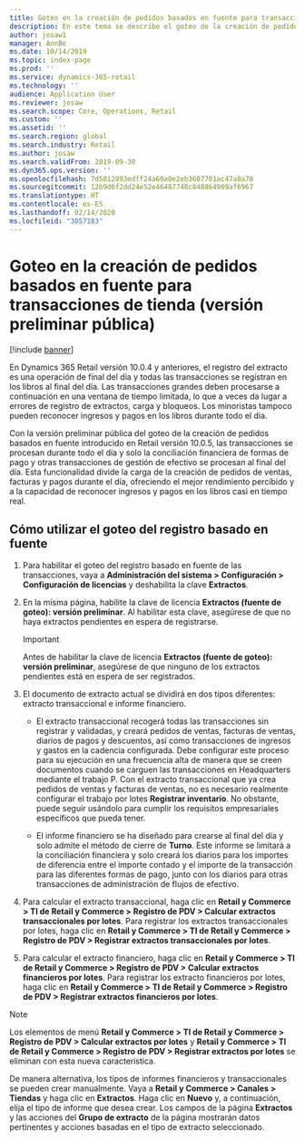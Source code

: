 ```yaml
---
title: Goteo en la creación de pedidos basados en fuente para transacciones de tienda
description: En este tema se describe el goteo de la creación de pedidos basados en fuente para las transacciones de tienda en Microsoft Dynamics 365 Commerce.
author: josaw1
manager: AnnBe
ms.date: 10/14/2019
ms.topic: index-page
ms.prod: ''
ms.service: dynamics-365-retail
ms.technology: ''
audience: Application User
ms.reviewer: josaw
ms.search.scope: Core, Operations, Retail
ms.custom: ''
ms.assetid: ''
ms.search.region: global
ms.search.industry: Retail
ms.author: josaw
ms.search.validFrom: 2019-09-30
ms.dyn365.ops.version: ''
ms.openlocfilehash: 7d5812893edff24a60a0e2eb3607701ac47a8a78
ms.sourcegitcommit: 12b9d6f2dd24e52e46487748c848864909af6967
ms.translationtype: HT
ms.contentlocale: es-ES
ms.lasthandoff: 02/14/2020
ms.locfileid: "3057183"
---
```

# <a name="trickle-feed-based-order-creation-for-retail-store-transactions-public-preview"></a>Goteo en la creación de pedidos basados en fuente para transacciones de tienda (versión preliminar pública)

[!include [banner](includes/banner.md)]

En Dynamics 365 Retail versión 10.0.4 y anteriores, el registro del extracto es una operación de final del día y todas las transacciones se registran en los libros al final del día. Las transacciones grandes deben procesarse a continuación en una ventana de tiempo limitada, lo que a veces da lugar a errores de registro de extractos, carga y bloqueos. Los minoristas tampoco pueden reconocer ingresos y pagos en los libros durante todo el día.

Con la versión preliminar pública del goteo de la creación de pedidos basados en fuente introducido en Retail versión 10.0.5, las transacciones se procesan durante todo el día y solo la conciliación financiera de formas de pago y otras transacciones de gestión de efectivo se procesan al final del día. Esta funcionalidad divide la carga de la creación de pedidos de ventas, facturas y pagos durante el día, ofreciendo el mejor rendimiento percibido y a la capacidad de reconocer ingresos y pagos en los libros casi en tiempo real. 


## <a name="how-to-use-trickle-feed-based-posting"></a>Cómo utilizar el goteo del registro basado en fuente
  
1. Para habilitar el goteo del registro basado en fuente de las transacciones, vaya a **Administración del sistema > Configuración > Configuración de licencias** y deshabilita la clave **Extractos**.

2. En la misma página, habilite la clave de licencia **Extractos (fuente de goteo): versión preliminar**. Al habilitar esta clave, asegúrese de que no haya extractos pendientes en espera de registrarse. 

    > [!Important]
    > Antes de habilitar la clave de licencia **Extractos (fuente de goteo): versión preliminar**, asegúrese de que ninguno de los extractos pendientes está en espera de ser registrados.

3. El documento de extracto actual se dividirá en dos tipos diferentes: extracto transaccional e informe financiero.

      - El extracto transaccional recogerá todas las transacciones sin registrar y validadas, y creará pedidos de ventas, facturas de ventas, diarios de pagos y descuentos, así como transacciones de ingresos y gastos en la cadencia configurada. Debe configurar este proceso para su ejecución en una frecuencia alta de manera que se creen documentos cuando se carguen las transacciones en Headquarters mediante el trabajo P. Con el extracto transaccional que ya crea pedidos de ventas y facturas de ventas, no es necesario realmente configurar el trabajo por lotes **Registrar inventario**. No obstante, puede seguir usándolo para cumplir los requisitos empresariales específicos que pueda tener.  
      
     - El informe financiero se ha diseñado para crearse al final del día y solo admite el método de cierre de **Turno**. Este informe se limitará a la conciliación financiera y solo creará los diarios para los importes de diferencia entre el importe contado y el importe de la transacción para las diferentes formas de pago, junto con los diarios para otras transacciones de administración de flujos de efectivo.   

4. Para calcular el extracto transaccional, haga clic en **Retail y Commerce > TI de Retail y Commerce > Registro de PDV > Calcular extractos transaccionales por lotes**. Para registrar los extractos transaccionales por lotes, haga clic en **Retail y Commerce > TI de Retail y Commerce > Registro de PDV > Registrar extractos transaccionales por lotes**.

5. Para calcular el extracto financiero, haga clic en **Retail y Commerce > TI de Retail y Commerce > Registro de PDV > Calcular extractos financieros por lotes**. Para registrar los extracto financieros por lotes, haga clic en **Retail y Commerce > TI de Retail y Commerce > Registro de PDV > Registrar extractos financieros por lotes**.

> [!NOTE]
> Los elementos de menú **Retail y Commerce > TI de Retail y Commerce > Registro de PDV > Calcular extractos por lotes** y **Retail y Commerce > TI de Retail y Commerce > Registro de PDV > Registrar extractos por lotes** se eliminan con esta nueva característica.

De manera alternativa, los tipos de informes financieros y transaccionales se pueden crear manualmente. Vaya a **Retail y Commerce > Canales > Tiendas** y haga clic en **Extractos**. Haga clic en **Nuevo** y, a continuación, elija el tipo de informe que desea crear. Los campos de la página **Extractos** y las acciones del **Grupo de extracto** de la página mostrarán datos pertinentes y acciones basadas en el tipo de extracto seleccionado.

